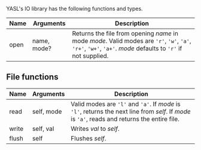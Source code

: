 YASL's IO library has the following functions and types.

| Name       | Arguments | Description |
|------------|-----------|-------------|
| open       | name, mode? | Returns the file from opening _name_ in mode _mode_. Valid modes are `'r'`, `'w'`, `'a'`, `'r+'`, `'w+'`, `'a+'`. _mode_ defaults to `'r'` if not supplied. |

## File functions

| Name       | Arguments | Description |
|------------|-----------|-------------|
| read       | self, mode | Valid modes are `'l'` and `'a'`. If _mode_ is `'l'`, returns the next line from _self_. If _mode_ is `'a'`, reads and returns the entire file. |
| write      | self, val | Writes _val_ to _self_. |
| flush      | self | Flushes _self_. |
